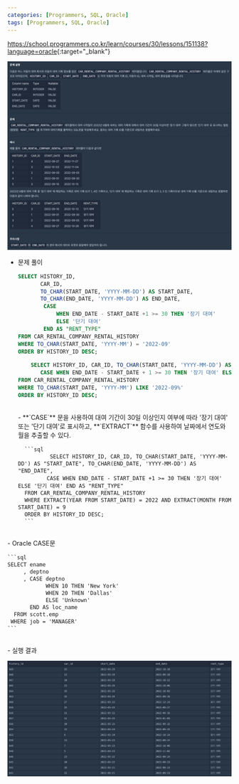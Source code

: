 ```yaml
---
categories: [Programmers, SQL, Oracle]
tags: [Programmers, SQL, Oracle] 
---
```


<https://school.programmers.co.kr/learn/courses/30/lessons/151138?language=oracle>{:target="_blank"}

![문제](https://github.com/esseikim/esseikim.github.io/blob/main/assets/img/programmers/sql/oracle/lv.1/%EC%9E%90%EB%8F%99%EC%B0%A8_%EB%8C%80%EC%97%AC_%EA%B8%B0%EB%A1%9D%EC%97%90%EC%84%9C_%EC%9E%A5%EA%B8%B0%E2%80%A2%EB%8B%A8%EA%B8%B0_%EB%8C%80%EC%97%AC_%EA%B5%AC%EB%B6%84%ED%95%98%EA%B8%B0(1).png?raw=true)

- 문제 풀이
    
    ```sql
    SELECT HISTORY_ID, 
           CAR_ID, 
           TO_CHAR(START_DATE, 'YYYY-MM-DD') AS START_DATE, 
           TO_CHAR(END_DATE, 'YYYY-MM-DD') AS END_DATE,
            CASE 
                WHEN END_DATE - START_DATE +1 >= 30 THEN '장기 대여'
                ELSE '단기 대여'
            END AS "RENT_TYPE"
    FROM CAR_RENTAL_COMPANY_RENTAL_HISTORY
    WHERE TO_CHAR(START_DATE, 'YYYY-MM') = '2022-09' 
    ORDER BY HISTORY_ID DESC;
    ```
    
    ```sql
    	SELECT HISTORY_ID, CAR_ID, TO_CHAR(START_DATE, 'YYYY-MM-DD') AS START_DATE, TO_CHAR(END_DATE, 'YYYY-MM-DD') AS END_DATE,
           CASE WHEN END_DATE - START_DATE + 1 >= 30 THEN '장기 대여' ELSE '단기 대여' END AS "RENT_TYPE"
    FROM CAR_RENTAL_COMPANY_RENTAL_HISTORY
    WHERE TO_CHAR(START_DATE, 'YYYY-MM') LIKE '2022-09%'
    ORDER BY HISTORY_ID DESC;
    ```
	
    <br>
    - **`CASE`** 문을 사용하여 대여 기간이 30일 이상인지 여부에 따라 '장기 대여' 또는 '단기 대여'로 표시하고, **`EXTRACT`** 함수를 사용하여 날짜에서 연도와 월을 추출할 수 있다.
        
        ```sql
        		SELECT HISTORY_ID, CAR_ID, TO_CHAR(START_DATE, 'YYYY-MM-DD') AS "START_DATE", TO_CHAR(END_DATE, 'YYYY-MM-DD') AS "END_DATE",
               CASE WHEN END_DATE - START_DATE +1 >= 30 THEN '장기 대여' ELSE '단기 대여' END AS "RENT_TYPE"
        FROM CAR_RENTAL_COMPANY_RENTAL_HISTORY
        WHERE EXTRACT(YEAR FROM START_DATE) = 2022 AND EXTRACT(MONTH FROM START_DATE) = 9
        ORDER BY HISTORY_ID DESC;
        ```


<br>
- Oracle CASE문
    
    ```sql
    SELECT ename
         , deptno
         , CASE deptno 
                WHEN 10 THEN 'New York'
                WHEN 20 THEN 'Dallas'
                ELSE 'Unknown'
           END AS loc_name
      FROM scott.emp
     WHERE job = 'MANAGER'
    ```

<br>
- 실행 결과

![실행 결과](https://github.com/esseikim/esseikim.github.io/blob/main/assets/img/programmers/sql/oracle/lv.1/%EC%9E%90%EB%8F%99%EC%B0%A8_%EB%8C%80%EC%97%AC_%EA%B8%B0%EB%A1%9D%EC%97%90%EC%84%9C_%EC%9E%A5%EA%B8%B0%E2%80%A2%EB%8B%A8%EA%B8%B0_%EB%8C%80%EC%97%AC_%EA%B5%AC%EB%B6%84%ED%95%98%EA%B8%B0(2).png?raw=true)